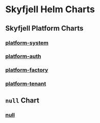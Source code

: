 # Skyfjell Helm Charts

## Skyfjell Platform Charts

### [platform-system](./charts/platform-system)

### [platform-auth](./charts/platform-auth)

### [platform-factory](./charts/platform-factory)

### [platform-tenant](./charts/platform-tenant)

## `null` Chart

### [null](./charts/null)
